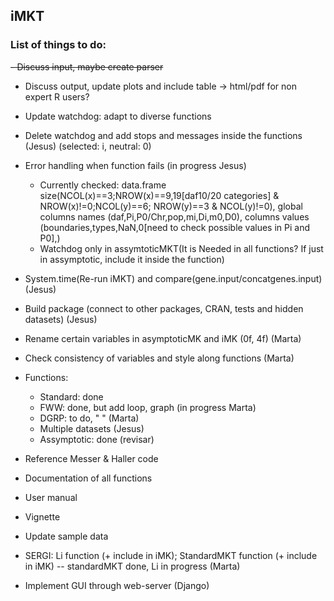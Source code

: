 ## iMKT  
### List of things to do:

~~- Discuss input, maybe create parser~~  

- Discuss output, update plots and include table -> html/pdf for non expert R users? 
- Update watchdog: adapt to diverse functions  
- Delete watchdog and add stops and messages inside the functions (Jesus) (selected: i, neutral: 0)
- Error handling when function fails (in progress Jesus)
	- Currently checked: data.frame size(NCOL(x)==3;NROW(x)==9,19[daf10/20 categories] & NROW(x)!=0;NCOL(y)==6; NROW(y)==3 & NCOL(y)!=0), global columns names (daf,Pi,P0/Chr,pop,mi,Di,m0,D0), columns values (boundaries,types,NaN,0[need to check possible values in Pi and P0],)
	- Watchdog only in assymtoticMKT(It is Needed in all functions? If just in assymptotic, include it inside the function)
- System.time(Re-run iMKT) and compare(gene.input/concatgenes.input) (Jesus)
- Build package (connect to other packages, CRAN, tests and hidden datasets) (Jesus)

- Rename certain variables in asymptoticMK and iMK (0f, 4f) (Marta)
- Check consistency of variables and style along functions (Marta)
- Functions:
	- Standard: done
	- FWW: done, but add loop, graph (in progress Marta)
	- DGRP: to do, " " (Marta)
	- Multiple datasets (Jesus)
	- Assymptotic: done (revisar)

- Reference Messer & Haller code

- Documentation of all functions
- User manual
- Vignette 
- Update sample data

- SERGI: Li function (+ include in iMK); StandardMKT function (+ include in iMK)
-- standardMKT done, Li in progress (Marta)

- Implement GUI through web-server (Django)